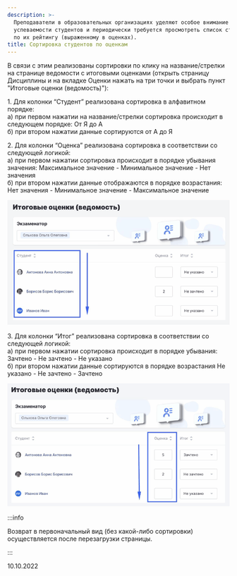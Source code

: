 ```yaml
---
description: >-
  Преподаватели в образовательных организациях уделяют особое внимание
  успеваемости студентов и периодически требуется просмотреть список студентов
  по их рейтингу (выраженному в оценках).
title: Сортировка студентов по оценкам
---
```


В связи с этим реализованы сортировки по клику на название/стрелки на странице ведомости с итоговыми оценками  (открыть страницу Дисциплины и на вкладке  Оценки нажать на три точки  и выбрать пункт "Итоговые оценки (ведомость)"):

1\. Для колонки “Студент” реализована сортировка в алфавитном порядке:\
а) при первом нажатии на название/стрелки сортировка происходит в следующем порядке: От Я до А\
б) при втором нажатии данные сортируются от А до Я

2\. Для колонки “Оценка” реализована сортировка в соответствии со следующей логикой:\
а) при первом нажатии сортировка происходит в порядке убывания значения: Максимальное значение - Минимальное значение - Нет значения\
б) при втором нажатии данные отображаются в порядке возрастания: Нет значения - Минимальное значение - Максимальное значение

![](<../../.gitbook/assets/Гифка с Gifius.ru-22.gif>)

3\. Для колонки “Итог” реализована сортировка в соответствии со следующей логикой:\
а) при первом нажатии сортировка происходит в порядке убывания: Зачтено - Не зачтено - Не указано\
б) при втором нажатии данные сортируются в порядке возрастания Не указано - Не зачтено - Зачтено

![](<../../.gitbook/assets/Гифка с Gifius.ru-23.gif>)

:::info 

Возврат в первоначальный вид (без какой-либо сортировки) осуществляется после перезагрузки страницы.

:::

10\.10.2022